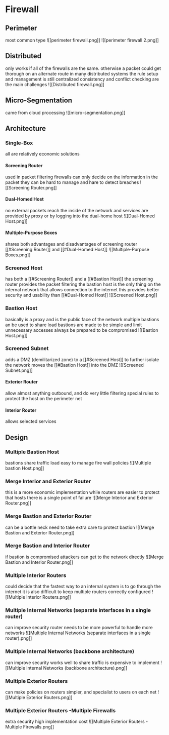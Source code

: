 # Firewall
## Perimeter
most common type
![[perimeter firewall.png]]
![[perimeter firewall 2.png]]

## Distributed
only works if all of the firewalls are the same. otherwise a packet could get thorough on an alternate route
in many distributed systems the rule setup and management is still centralized
consistency and conflict checking are the main challenges
![[Distributed firewall.png]]

## Micro-Segmentation
came from cloud processing
![[micro-segmentation.png]]

## Architecture
### Single-Box
all are relatively economic solutions

#### Screening Router
used in packet filtering firewalls
can only decide on the information in the packet
they can be hard to manage and hare to detect  breaches
![[Screening Router.png]]

#### Dual-Homed Host
no external packets reach the inside of the network and services are provided by proxy or by logging into the dual-home host
![[Dual-Homed Host.png]]

#### Multiple-Purpose Boxes
shares both advantages and disadvantages of screening router [[#Screening Router]] and [[#Dual-Homed Host]]
![[Multiple-Purpose Boxes.png]]

### Screened Host
has both a [[#Screening Router]] and a [[#Bastion Host]]
the screening router provides the packet filtering 
the bastion host is the only thing on the internal network that allows connection to the internet
this provides better security and usability than [[#Dual-Homed Host]]
![[Screened Host.png]]

### Bastion Host
basically is a proxy and is the public face of the network
multiple bastions an be used to share load
bastions are made to be simple and limit unnecessary accesses
always be prepared to be compromised
![[Bastion Host.png]]

### Screened Subnet
adds a DMZ (demilitarized zone) to a [[#Screened Host]] to further isolate the network
moves the [[#Bastion Host]] into the DMZ
![[Screened Subnet.png]]

#### Exterior Router
allow almost anything outbound, and do very little filtering
special rules to protect the host on the perimeter net

#### Interior Router
allows selected services

## Design
### Multiple Bastion Host
bastions share traffic load
easy to manage fire wall policies
![[Multiple bastion Host.png]]

### Merge Interior and Exterior Router
this is a more economic implementation
while routers are easier to protect that hosts there is a single point of failure
![[Merge Interior and Exterior Router.png]]

### Merge Bastion and Exterior Router
can be a bottle neck
need to take extra care to protect bastion
![[Merge Bastion and Exterior Router.png]]

### Merge Bastion and Interior Router
if bastion is compromised attackers can get to the network directly
![[Merge Bastion and Interior Router.png]]

### Multiple Interior Routers
could decide that the fastest way to an internal system is to go through the internet
it is also difficult to keep multiple routers correctly configured
![[Multiple Interior Routers.png]]

### Multiple Internal Networks (separate interfaces in a single router)
can improve security
router needs to be more powerful to handle more networks
![[Multiple Internal Networks (separate interfaces in a single router).png]]

### Multiple Internal Networks (backbone architecture)
can improve security
works well to share traffic
is expensive to implement
![[Multiple Internal Networks (backbone architecture).png]]

### Multiple Exterior Routers
can make policies on routers simpler, and specialist to users on each net
![[Multiple Exterior Routers.png]]

### Multiple Exterior Routers -Multiple Firewalls
extra security
high implementation cost
![[Multiple Exterior Routers -Multiple Firewalls.png]]

